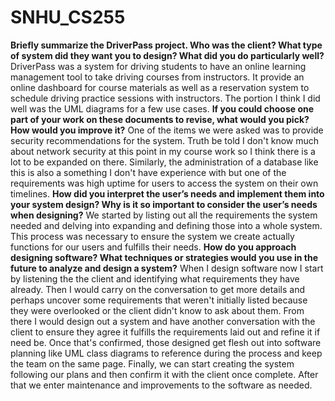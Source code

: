 # SNHU_CS255
**Briefly summarize the DriverPass project. Who was the client? What type of system did they want you to design?
What did you do particularly well?**
DriverPass was a system for driving students to have an online learning management tool to take driving courses from instructors. It provide an online dashboard for course materials as well as a reservation system to schedule driving practice sessions with instructors. The portion I think I did well was the UML diagrams for a few use cases.
**If you could choose one part of your work on these documents to revise, what would you pick? How would you improve it?**
One of the items we were asked was to provide security recommendations for the system. Truth be told I don't know much about network security at this point in my course work so I think there is a lot to be expanded on there. Similarly, the administration of a database like this is also a something I don't have experience with but one of the requirements was high uptime for users to access the system on their own timelines.
**How did you interpret the user’s needs and implement them into your system design? Why is it so important to consider the user’s needs when designing?**
We started by listing out all the requirements the system needed and delving into expanding and defining those into a whole system. This process was necessary to ensure the system we create actually functions for our users and fulfills their needs.
**How do you approach designing software? What techniques or strategies would you use in the future to analyze and design a system?**
When I design software now I start by listening the the client and identifying what requirements they have already. Then I would carry on the conversation to get more details and perhaps uncover some requirements that weren't initially listed because they were overlooked or the client didn't know to ask about them. From there I would design out a system and have another conversation with the client to ensure they agree it fulfills the requirements laid out and refine it if need be. Once that's confirmed, those designed get flesh out into software planning like UML class diagrams to reference during the process and keep the team on the same page. Finally, we can start creating the system following our plans and then confirm it with the client once complete. After that we enter maintenance and improvements to the software as needed.
